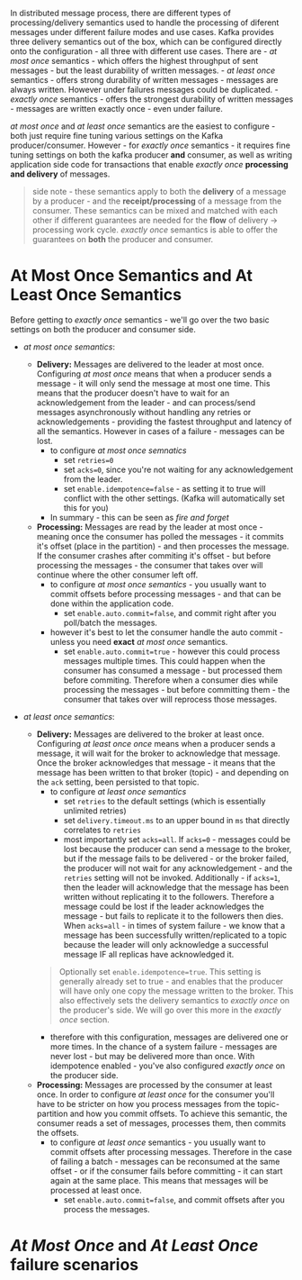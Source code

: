 
In distributed message process, there are different types of processing/delivery semantics used to handle the processing of diferent messages under different failure modes and use cases. Kafka provides three delivery semantics out of the box, which can be configured directly onto the configuration - all three with different use cases. There are
    - *at most once* semantics - which offers the highest throughput of sent messages - but the least durability of written messages.
    - *at least once* semantics - offers strong durability of written messages - messages are always written. However under failures messages could be duplicated.
    - *exactly once* semantics - offers the strongest durability of written messages - messages are written exactly once - even under failure.

*at most once* and *at least once* semantics are the easiest to configure - both just require fine tuning various settings on the Kafka producer/consumer. However - for *exactly  once* semantics - it requires fine tuning settings on both the kafka producer **and** consumer, as well as writing application side code for transactions that enable *exactly once* **processing and delivery** of messages.

> side note - these semantics apply to both the **delivery** of a message by a producer - and the **receipt/processing** of a message from the consumer. These semantics can be mixed and matched with each other if different guarantees are needed for the **flow** of delivery -> processing work cycle. *exactly once* semantics is able to offer the guarantees on **both** the producer and consumer.

#  At Most Once Semantics and At Least Once Semantics
Before getting to *exactly once* semantics - we'll go over the two basic settings on both the producer and consumer side.

- *at most once semantics*:
    - **Delivery:** Messages are delivered to the leader at most once. Configuring *at most once* means that when a producer sends a message - it will only send the message at most one time. This means that the producer doesn't have to wait for an acknowledgement from the leader - and can process/send messages asynchronously without handling any retries or acknowledgements - providing the fastest throughput and latency of all the semantics. However in cases of a failure - messages can be lost.
        - to configure *at most once semnatics*
            - set `retries=0`
            - set `acks=0`, since you're not waiting for any acknowledgement from the leader.
            - set `enable.idempotence=false` - as setting it to true will conflict with the other settings. (Kafka will automatically set this for you)
        - In summary - this can be seen as *fire and forget*
    - **Processing:** Messages are read by the leader at most once - meaning once the consumer has polled the messages - it commits it's offset (place in the partition) - and then processes the message. If the consumer crashes after commiting it's offset - but before processing the messages - the consumer that takes over will continue where the other consumer left off.
        - to configure *at most once semantics* - you usually want to commit offsets before processing messages - and that can be done within the application code.
            - set `enable.auto.commit=false`, and commit right after you poll/batch the messages.
        - however it's best to let the consumer handle the auto commit - unless you need **exact** *at most once* semantics.
            - set `enable.auto.commit=true` - however this could process messages multiple times. This could happen when the consumer has consumed a message - but processed them before commiting. Therefore when a consumer dies while processing the messages - but before committing them - the consumer that takes over will reprocess those messages.

- *at least once semantics*:
    - **Delivery:** Messages are delivered to the broker at least once. Configuring *at least once once* means when a producer sends a message, it will wait for the broker to acknowledge that message. Once the broker acknowledges that message - it means that the message has been written to that broker (topic) - and depending on the `ack` setting, been persisted to that topic.
        - to configure *at least once semantics*
            - set `retries` to the default settings (which is essentially unlimited retries)
            - set `delivery.timeout.ms` to an upper bound in `ms` that directly correlates to `retries`
            - most importantly set `acks=all`. If `acks=0` - messages could be lost because the producer can send a message to the broker, but if the message fails to be delivered - or the broker failed, the producer will not wait for any acknowledgement - and the `retries` setting will not be invoked. Additionally - if `acks=1`, then the leader will acknowledge that the message has been written without replicating it to the followers. Therefore a message could be lost if the leader acknowledges the message - but fails to replicate it to the followers then dies. When `acks=all` - in times of system failure - we know that a message has been successfully written/replicated to a topic because the leader will only acknowledge a successful message IF all replicas have acknowledged it.
        > Optionally set `enable.idempotence=true`. This setting is generally already set to true - and enables that the producer will have only one copy the message written to the broker. This also effectively sets the delivery semantics to *exactly once* on the producer's side. We will go over this more in the *exactly once* section.
        - therefore with this configuration, messages are delivered one or more times. In the chance of a system failure - messages are never lost - but may be delivered more than once. With idempotence enabled - you've also configured *exactly once* on the producer side.
    - **Processing:** Messages are processed by the consumer at least once. In order to configure *at least once* for the consumer you'll have to be stricter on how you process messages from the topic-partition and how you commit offsets. To achieve this semantic, the consumer reads a set of messages, processes them, then commits the offsets.
        - to configure *at least once* semantics - you usually want to commit offsets after processing messages. Therefore in the case of failing a batch - messages can be reconsumed at the same offset - or if the consumer fails before committing - it can start again at the same place. This means that messages will be processed at least once.
            - set `enable.auto.commit=false`, and commit offsets after you process the messages.


# *At Most Once* and *At Least Once* failure scenarios
